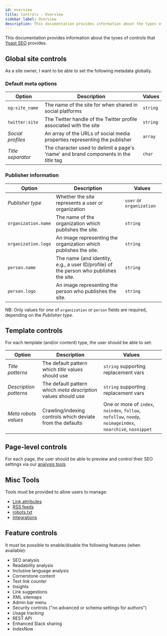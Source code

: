 ```yaml
---
id: overview
title: Controls - Overview
sidebar_label: Overview
description: This documentation provides information about the types of controls that Yoast SEO provides.
---
```

This documentation provides information about the tyoes of controls that [Yoast SEO](https://yoast.com/wordpress/plugins/seo/) provides.

## Global site controls
As a site owner, I want to be able to set the following metadata globally.

### Default meta options

| Option | Description | Values |
| --- | ----- | --- |
| `og:site_name` | The name of the site for when shared in social platforms | `string` |
| `twitter:site` | The Twitter handle of the Twitter profile associated with the site | `string` |
| *Social profiles* | An array of the URLs of social media properties representing the publisher | `array` |
| *Title separator* | The character used to delimit a page's 'name' and brand components in the *title* tag | `char` |

### Publisher information

| Option | Description | Values |
| --- | ----- | --- |
| *Publisher type* | Whether the site represents a user or organization | `user` or `organization` |
| `organization.name` | The name of the organization which publishes the site. | `string` |
| `organization.logo` | An image representing the organization which publishes the site. | `string` |
| `person.name` | The name (and identity, e.g., a user ID/profile) of the person who publishes the site. | `string` |
| `person.logo` | An image representing the person who publishes the site. | `string` |

NB: Only values for *one* of `organization` or `person` fields are required, depending on the *Publisher type*.

## Template controls
For each template (and/or content) type, the user should be able to set:

| Option | Description | Values |
| --- | ----- | --- |
| *Title patterns* | The default pattern which *title* values should use | `string` supporting replacement vars |
| *Description patterns* | The default pattern which *meta description* values should use | `string` supporting replacement vars |
| *Meta robots values* | Crawling/indexing controls which deviate from the defaults | One or more of `index`, `noindex`, `follow`, `nofollow`, `noodp`, `noimageindex`, `noarchive`, `nosnippet` |

## Page-level controls
For each page, the user should be able to preview and control their SEO settings via our [analysis tools](https://developer.yoast.com/features/analysis/overview)

## Misc Tools
Tools must be provided to allow users to manage:

* [Link attributes](features/controls/link-attributes.md)
* [RSS feeds](features/alternate-formats/rss-feeds.md)
* [robots.txt](features/robots-txt/functional-specification.md)
* [Integrations](/features/integrations/)

## Feature controls
It must be possible to enable/disable the following features (when available):

* SEO analysis
* Readability analysis
* Inclusive language analysis
* Cornerstone content
* Text link counter
* Insights
* Link suggestions
* XML sitemaps
* Admin bar menu
* Security controls ("no advanced or schema settings for authors")
* Usage tracking
* REST API
* Enhanced Slack sharing
* IndexNow
